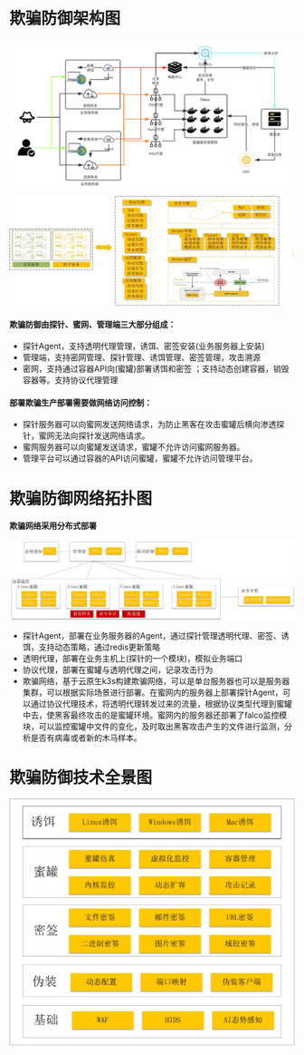 # 欺骗防御架构图
![](../img/ar.png)
![](../img/net.jpg)

#### 欺骗防御由探针、蜜网、管理端三大部分组成：
- 探针Agent，支持透明代理管理，诱饵、密签安装(业务服务器上安装)
- 管理端，支持密网管理、探针管理、诱饵管理、密签管理，攻击溯源
- 密网，支持通过容器API向(蜜罐)部署诱饵和密签 ；支持动态创建容器，销毁容器等。支持协议代理管理

#### 部署欺骗生产部署需要做网络访问控制：
- 探针服务器可以向蜜网发送网络请求，为防止黑客在攻击蜜罐后横向渗透探针，蜜网无法向探针发送网络请求。
- 蜜网服务器可以向蜜罐发送请求，蜜罐不允许访问蜜网服务器。
- 管理平台可以通过容器的API访问蜜罐，蜜罐不允许访问管理平台。

# 欺骗防御网络拓扑图
#### 欺骗网络采用分布式部署
![](../img/vsdx.jpg)

- 探针Agent，部署在业务服务器的Agent，通过探针管理透明代理、密签、诱饵，支持动态策略，通过redis更新策略
- 透明代理，部署在业务主机上(探针的一个模块)，模拟业务端口
- 协议代理，部署在蜜罐与透明代理之间，记录攻击行为
- 欺骗网络，基于云原生k3s构建欺骗网络，可以是单台服务器也可以是服务器集群，可以根据实际场景进行部署。在蜜网内的服务器上部署探针Agent，可以通过协议代理技术，将透明代理转发过来的流量，根据协议类型代理到蜜罐中去，使黑客最终攻击的是蜜罐环境。蜜网内的服务器还部署了falco监控模块，可以监控蜜罐中文件的变化，及时取出黑客攻击产生的文件进行监测，分析是否有病毒或者新的木马样本。

# 欺骗防御技术全景图
![](../img/all.jpg)

